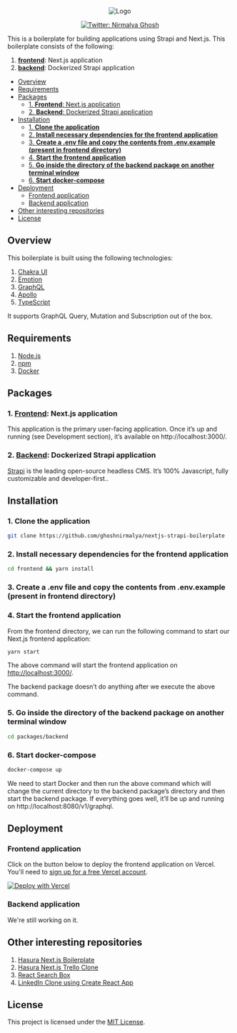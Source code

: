 <p align="center">
  <img src="https://user-images.githubusercontent.com/6391763/90599044-ca070300-e211-11ea-8b8a-89354dd30bd5.png" alt="Logo"/>
</p>

<p align="center">
  <a href="https://twitter.com/nirmalyaghosh23">
    <img alt="Twitter: Nirmalya Ghosh" src="https://img.shields.io/twitter/follow/nirmalyaghosh23.svg?style=social" target="_blank" />
  </a>
</p>

This is a boilerplate for building applications using Strapi and Next.js. This boilerplate consists of the following:

1. [**frontend**](https://github.com/ghoshnirmalya/nextjs-strapi-boilerplate/tree/master/frontend): Next.js application
2. [**backend**](https://github.com/ghoshnirmalya/nextjs-strapi-boilerplate/tree/master/backend): Dockerized Strapi application

<!-- START doctoc generated TOC please keep comment here to allow auto update -->
<!-- DON'T EDIT THIS SECTION, INSTEAD RE-RUN doctoc TO UPDATE -->


- [Overview](#overview)
- [Requirements](#requirements)
- [Packages](#packages)
  - [1. **Frontend**: Next.js application](#1-frontend-nextjs-application)
  - [2. **Backend**: Dockerized Strapi application](#2-backend-dockerized-strapi-application)
- [Installation](#installation)
  - [1. **Clone the application**](#1-clone-the-application)
  - [2. **Install necessary dependencies for the frontend application**](#2-install-necessary-dependencies-for-the-frontend-application)
  - [3. **Create a .env file and copy the contents from .env.example (present in frontend directory)**](#3-create-a-env-file-and-copy-the-contents-from-envexample-present-in-frontend-directory)
  - [4. **Start the frontend application**](#4-start-the-frontend-application)
  - [5. **Go inside the directory of the backend package on another terminal window**](#5-go-inside-the-directory-of-the-backend-package-on-another-terminal-window)
  - [6. **Start docker-compose**](#6-start-docker-compose)
- [Deployment](#deployment)
  - [Frontend application](#frontend-application)
  - [Backend application](#backend-application)
- [Other interesting repositories](#other-interesting-repositories)
- [License](#license)

<!-- END doctoc generated TOC please keep comment here to allow auto update -->

## Overview

This boilerplate is built using the following technologies:

1. [Chakra UI](https://chakra-ui.com/)
2. [Emotion](https://emotion.sh/)
3. [GraphQL](https://graphql.org/)
4. [Apollo](https://www.apollographql.com/)
5. [TypeScript](https://www.typescriptlang.org/)

It supports GraphQL Query, Mutation and Subscription out of the box.

## Requirements

1. [Node.js](https://nodejs.org/)
2. [npm](https://www.npmjs.com/)
3. [Docker](https://www.docker.com/)

## Packages

### 1. [**Frontend**](https://github.com/ghoshnirmalya/nextjs-strapi-boilerplate/tree/master/frontend): Next.js application

This application is the primary user-facing application. Once it’s up and running (see Development section), it’s available on http://localhost:3000/.

### 2. [**Backend**](https://github.com/ghoshnirmalya/nextjs-strapi-boilerplate/tree/master/backend): Dockerized Strapi application

[Strapi](https://strapi.io/) is the leading open-source headless CMS. It’s 100% Javascript, fully customizable and developer-first..

## Installation

### 1. **Clone the application**

```sh
git clone https://github.com/ghoshnirmalya/nextjs-strapi-boilerplate
```

### 2. **Install necessary dependencies for the frontend application**

```sh
cd frontend && yarn install
```

### 3. **Create a .env file and copy the contents from .env.example (present in frontend directory)**

### 4. **Start the frontend application**

From the frontend directory, we can run the following command to start our Next.js frontend application:

```sh
yarn start
```

The above command will start the frontend application on [http://localhost:3000/](http://localhost:3000).

The backend package doesn’t do anything after we execute the above command.

### 5. **Go inside the directory of the backend package on another terminal window**

```sh
cd packages/backend
```

### 6. **Start docker-compose**

```sh
docker-compose up
```

We need to start Docker and then run the above command which will change the current directory to the backend package’s directory and then start the backend package. If everything goes well, it’ll be up and running on http://localhost:8080/v1/graphql.

## Deployment

### Frontend application

Click on the button below to deploy the frontend application on Vercel. You'll need to [sign up for a free Vercel account](https://vercel.com/signup/).

[![Deploy with Vercel](https://vercel.com/button)](https://vercel.com/import/git?s=https%3A%2F%2Fgithub.com%2Fghoshnirmalya%2Fnextjs-strapi-boilerplate%2Ftree%2Fmaster%2Ffrontend&env=NEXT_PUBLIC_API_URL,NEXT_PUBLIC_WS_URL,DATABASE_URL,AUTH_PRIVATE_KEY,EMAIL_SERVER,EMAIL_FROM,NEXTAUTH_URL,GOOGLE_CLIENT_ID,GOOGLE_CLIENT_SECRET&project-name=nextjs-strapi-boilerplate&repo-name=nextjs-strapi-boilerplate)

### Backend application

We're still working on it.

## Other interesting repositories

1. [Hasura Next.js Boilerplate](https://github.com/ghoshnirmalya/nextjs-hasura-boilerplate)
2. [Hasura Next.js Trello Clone](https://github.com/ghoshnirmalya/nextjs-hasura-trello-clone)
3. [React Search Box](https://github.com/ghoshnirmalya/react-search-box)
4. [LinkedIn Clone using Create React App](https://github.com/ghoshnirmalya/linkedin-clone-react-frontend)

## License

This project is licensed under the [MIT License](https://opensource.org/licenses/MIT).
